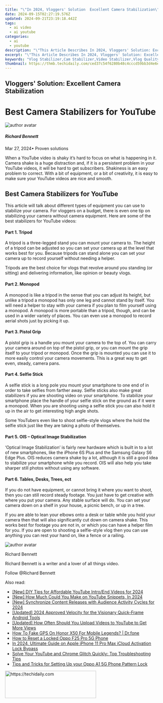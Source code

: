 ```yaml
---
title: "\"In 2024, Vloggers' Solution  Excellent Camera Stabilization\""
date: 2024-09-15T02:27:19.576Z
updated: 2024-09-21T23:19:18.442Z
tags:
  - ai video
  - ai youtube
categories:
  - ai
  - youtube
description: "\"This Article Describes In 2024, Vloggers' Solution: Excellent Camera Stabilization\""
excerpt: "\"This Article Describes In 2024, Vloggers' Solution: Excellent Camera Stabilization\""
keywords: "Vlog Stabilizer,Cam Stabilizer,Video Stabilizer,Vlog Quality,Smooth Footage,Steady Vlogging,Clear Video Shots"
thumbnail: https://thmb.techidaily.com/ced37c54f6280b48c4cccd59bb3d4e6e75cf48a369ed52226c792a6ec4885ea2.jpg
---
```


## Vloggers' Solution: Excellent Camera Stabilization

# Best Camera Stabilizers for YouTube

![author avatar](https://images.wondershare.com/filmora/article-images/richard-bennett.jpg)

##### Richard Bennett

 Mar 27, 2024• Proven solutions

 When a YouTube video is shaky it’s hard to focus on what is happening in it. Camera shake is a huge distraction and, if it is a persistent problem in your YouTube videos, it will be hard to get subscribers. Shakiness is an easy problem to correct. With a bit of equipment, or a bit of creativity, it is easy to make sure your YouTube videos are nice and smooth.

## Best Camera Stabilizers for YouTube

 This article will talk about different types of equipment you can use to stabilize your camera. For vloggers on a budget, there is even one tip on stabilizing your camera without camera equipment. Here are some of the best stabilizers for YouTube videos:

#### Part 1\. Tripod

 A tripod is a three-legged stand you can mount your camera to. The height of a tripod can be adjusted so you can set your camera up at the level that works best for you. Because tripods can stand alone you can set your camera up to record yourself without needing a helper.

 Tripods are the best choice for vlogs that revolve around you standing (or sitting) and delivering information, like opinion or beauty vlogs.

#### Part 2\. Monopod

 A monopod is like a tripod in the sense that you can adjust its height, but unlike a tripod a monopod has only one leg and cannot stand by itself. You will need a helper to stay with your camera if you plan to film yourself using a monopod. A monopod is more portable than a tripod, though, and can be used in a wider variety of places. You can even use a monopod to record aerial shots just by picking it up.

#### Part 3\. Pistol Grip

 A pistol grip is a handle you mount your camera to the top of. You can carry your camera around on top of the pistol grip, or you can mount the grip itself to your tripod or monopod. Once the grip is mounted you can use it to more easily control your camera movements. This is a great way to get even, steady, camera pans.

#### Part 4\. Selfie Stick

 A selfie stick is a long pole you mount your smartphone to one end of in order to take selfies from farther away. Selfie sticks also make great stabilizers if you are shooting video on your smartphone. To stabilize your smartphone place the handle of your selfie stick on the ground as if it were a monopod. When you are shooting using a selfie stick you can also hold it up in the air to get interesting high angle shots.

 Some YouTubers even like to shoot selfie-style vlogs where the hold the selfie stick just like they are taking a photo of themselves.

#### Part 5\. OIS – Optical Image Stabilization

 ‘Optical Image Stabilization’ is fairly new hardware which is built in to a lot of new smartphones, like the iPhone 6S Plus and the Samsung Galaxy S6 Edge Plus. OIS reduces camera shake by a lot, although it is still a good idea to stabilize your smartphone while you record. OIS will also help you take sharper still photos without using any software.

#### Part 6\. Tables, Desks, Trees, ect

 If you do not have equipment, or cannot bring it where you want to shoot, then you can still record steady footage. You just have to get creative with where you put your camera. Any stable surface will do. You can set your camera down on a shelf in your house, a picnic bench, or up in a tree.

 If you are able to lean your elbows onto a desk or table while you hold your camera then that will also significantly cut down on camera shake. This works best for footage you are not in, or which you can have a helper film for you. If you are open to shooting a selfie-style vlog then you can use anything you can rest your hand on, like a fence or a railing.

![author avatar](https://images.wondershare.com/filmora/article-images/richard-bennett.jpg)

Richard Bennett

Richard Bennett is a writer and a lover of all things video.

Follow @Richard Bennett

<ins class="adsbygoogle"
     style="display:block"
     data-ad-format="autorelaxed"
     data-ad-client="ca-pub-7571918770474297"
     data-ad-slot="1223367746"></ins>

<ins class="adsbygoogle"
     style="display:block"
     data-ad-client="ca-pub-7571918770474297"
     data-ad-slot="8358498916"
     data-ad-format="auto"
     data-full-width-responsive="true"></ins>

<span class="atpl-alsoreadstyle">Also read:</span>
<div><ul>
<li><a href="https://youtube-data.techidaily.com/iy-tips-for-affordable-youtube-introend-videos-for-2024/"><u>[New] DIY Tips for Affordable YouTube Intro/End Videos for 2024</u></a></li>
<li><a href="https://eaxpv-info.techidaily.com/new-how-much-could-you-make-on-youtube-snippets-in-2024/"><u>[New] How Much Could You Make on YouTube Snippets, In 2024</u></a></li>
<li><a href="https://youtube-data.techidaily.com/ynchronize-content-releases-with-audience-activity-cycles-for-2024/"><u>[New] Synchronize Content Releases with Audience Activity Cycles for 2024</u></a></li>
<li><a href="https://article-knowledge.techidaily.com/updated-2024-approved-velocity-for-the-visionary-quick-frame-android-tools/"><u>[Updated] 2024 Approved Velocity for the Visionary Quick-Frame Android Tools</u></a></li>
<li><a href="https://youtube-data.techidaily.com/ed-how-often-should-you-upload-videos-to-youtube-to-get-more-views/"><u>[Updated] How Often Should You Upload Videos to YouTube to Get More Views</u></a></li>
<li><a href="https://fake-location.techidaily.com/how-to-fake-gps-on-honor-x50-for-mobile-legends-drfone-by-drfone-virtual-android/"><u>How To Fake GPS On Honor X50 For Mobile Legends? | Dr.fone</u></a></li>
<li><a href="https://android-unlock.techidaily.com/how-to-reset-a-locked-oppo-f25-pro-5g-phone-by-drfone-android/"><u>How to Reset a Locked Oppo F25 Pro 5G Phone</u></a></li>
<li><a href="https://activate-lock.techidaily.com/in-2024-ultimate-guide-on-apple-iphone-11-pro-max-icloud-activation-lock-bypass-by-drfone-ios/"><u>In 2024, Ultimate Guide on Apple iPhone 11 Pro Max iCloud Activation Lock Bypass</u></a></li>
<li><a href="https://win-howtos.techidaily.com/solve-your-youtube-and-chrome-glitch-quickly-top-troubleshooting-tips/"><u>Solve Your YouTube and Chrome Glitch Quickly: Top Troubleshooting Tips</u></a></li>
<li><a href="https://easy-unlock-android.techidaily.com/tips-and-tricks-for-setting-up-your-oppo-a1-5g-phone-pattern-lock-by-drfone-android/"><u>Tips and Tricks for Setting Up your Oppo A1 5G Phone Pattern Lock</u></a></li>
</ul></div>

<!-- affiliate ads begin -->
<a href="https://aligracehair.sjv.io/c/5597632/1975836/19272" target="_top" id="1975836">
  <img src="//a.impactradius-go.com/display-ad/19272-1975836" border="0" alt="https://techidaily.com" width="300" height="90"/>
</a>
<img height="0" width="0" src="https://aligracehair.sjv.io/i/5597632/1975836/19272" style="position:absolute;visibility:hidden;" border="0" />
<!-- affiliate ads end -->

